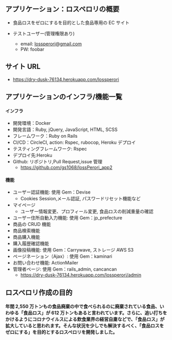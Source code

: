 ## アプリケーション：ロスペロリの概要

- 食品ロスをゼロにするを目的とした食品専用の EC サイト

- テストユーザー(管理権限あり)
  - email: lossperori@gmail.com
  - PW: foobar

## サイト URL

- https://dry-dusk-76134.herokuapp.com/lossperori

## アプリケーションのインフラ/機能一覧

#### インフラ

- 開発環境：Docker
- 開発言語：Ruby, jQuery, JavaScript, HTML, SCSS
- フレームワーク：Ruby on Rails
- CI/CD：CircleCI, action: Rspec, rubocop, Heroku デプロイ
- テスティングフレームワーク: Rspec
- デプロイ先:Heroku
- Github: リポジトリ,Pull Request,issue 管理
  - https://github.com/gs1068/lossPerori_app2

#### 機能

- ユーザー認証機能: 使用 Gem：Devise
  - Cookies Session,メール認証, パスワードリセット機能など
- マイページ
  - ユーザー情報変更、プロフィール変更, 食品ロスの削減重量の確認
- ユーザー住所自動入力機能: 使用 Gem：jp_prefecture
- 商品の CRUD 機能
- 商品検索機能
- 商品購入機能
- 購入履歴確認機能
- 画像投稿機能: 使用 Gem：Carrywave, ストレージ AWS S3
- ページネーション（Ajax）: 使用 Gem：kaminari
- お問い合わせ機能: ActionMailer
- 管理者ページ: 使用 Gem：rails_admin, cancancan
  - https://dry-dusk-76134.herokuapp.com/lossperori/admin

## ロスペロリ作成の目的

#### 年間 2,550 万トンもの食品廃棄の中で食べられるのに廃棄されている食品、いわゆる「食品ロス」が 612 万トンもあると言われています。さらに、追い打ちをかけるようにコロナウイルスによる飲食業界の経営自粛などで、「食品ロス」が拡大していると思われます。そんな状況を少しでも解決するべく、「食品ロスをゼロにする」を目的とするロスペロリを開発しました。
